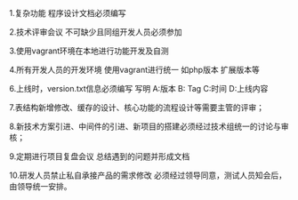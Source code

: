 1.复杂功能 程序设计文档必须编写

2.技术评审会议 不可缺少且同组开发人员必须参加

3.使用vagrant环境在本地进行功能开发及自测

4.所有开发人员的开发环境 使用vagrant进行统一 如php版本 扩展版本等

6.上线时，version.txt信息必须编写 写明 A:版本 B: Tag C:时间 D:上线内容

7.表结构新增修改、缓存的设计、核心功能的流程设计等需要主管的评审；

8.新技术方案引进、中间件的引进、新项目的搭建必须经过技术组统一的讨论与审核；

9.定期进行项目复盘会议 总结遇到的问题并形成文档

10.研发人员禁止私自承接产品的需求修改 必须经过领导同意，测试人员知会后，由领导统一安排。